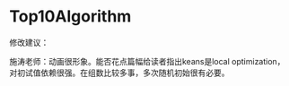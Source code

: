 Top10Algorithm
==============

修改建议：

施涛老师：动画很形象。能否花点篇幅给读者指出keans是local optimization， 对初试值依赖很强。在组数比较多事，多次随机初始很有必要。
